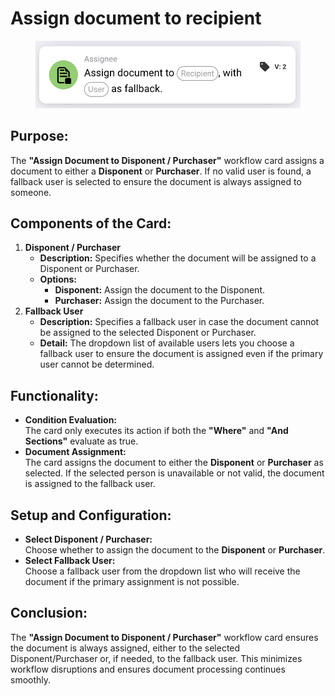 # Assign document to recipient

<figure><img src="../../../../.gitbook/assets/image (301).png" alt="" width="563"><figcaption></figcaption></figure>

## **Purpose:**

The **"Assign Document to Disponent / Purchaser"** workflow card assigns a document to either a **Disponent** or **Purchaser**. If no valid user is found, a fallback user is selected to ensure the document is always assigned to someone.

## **Components of the Card:**

1. **Disponent / Purchaser**
   * **Description:** Specifies whether the document will be assigned to a Disponent or Purchaser.
   * **Options:**
     * **Disponent:** Assign the document to the Disponent.
     * **Purchaser:** Assign the document to the Purchaser.
2. **Fallback User**
   * **Description:** Specifies a fallback user in case the document cannot be assigned to the selected Disponent or Purchaser.
   * **Detail:** The dropdown list of available users lets you choose a fallback user to ensure the document is assigned even if the primary user cannot be determined.

## **Functionality:**

* **Condition Evaluation:**\
  The card only executes its action if both the **"Where"** and **"And Sections"** evaluate as true.
* **Document Assignment:**\
  The card assigns the document to either the **Disponent** or **Purchaser** as selected. If the selected person is unavailable or not valid, the document is assigned to the fallback user.

## **Setup and Configuration:**

* **Select Disponent / Purchaser:**\
  Choose whether to assign the document to the **Disponent** or **Purchaser**.
* **Select Fallback User:**\
  Choose a fallback user from the dropdown list who will receive the document if the primary assignment is not possible.

## **Conclusion:**

The **"Assign Document to Disponent / Purchaser"** workflow card ensures the document is always assigned, either to the selected Disponent/Purchaser or, if needed, to the fallback user. This minimizes workflow disruptions and ensures document processing continues smoothly.
